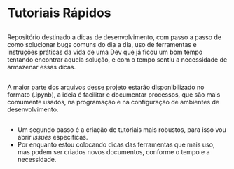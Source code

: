 # Tutoriais Rápidos 
## 
Repositório destinado a dicas de desenvolvimento, com passo a passo de como solucionar bugs comuns do dia a dia, uso de ferramentas e instruções práticas da vida de uma Dev que já ficou um bom tempo tentando encontrar aquela solução, e com o tempo sentiu a necessidade de armazenar essas dicas.    
##
A maior parte dos arquivos desse projeto estarão disponibilizado no formato (.ipynb), a ideia é facilitar e documentar processos, que são mais comumente usados, na programação e na configuração de ambientes de desenvolvimento.
##
- Um segundo passo é a criação de tutoriais mais robustos, para isso vou abrir *issues* especificas.
-   Por enquanto estou colocando dicas das ferramentas que mais uso, mas podem ser criados  novos documentos, conforme o tempo e a necessidade.




